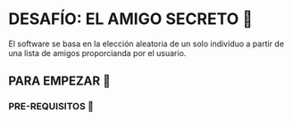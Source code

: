 # DESAFÍO: EL AMIGO SECRETO 🤨
El software se basa en la elección aleatoria de un solo individuo a partir de una lista de amigos proporcianda por el usuario.

## PARA EMPEZAR 🧐


### PRE-REQUISITOS 📝

